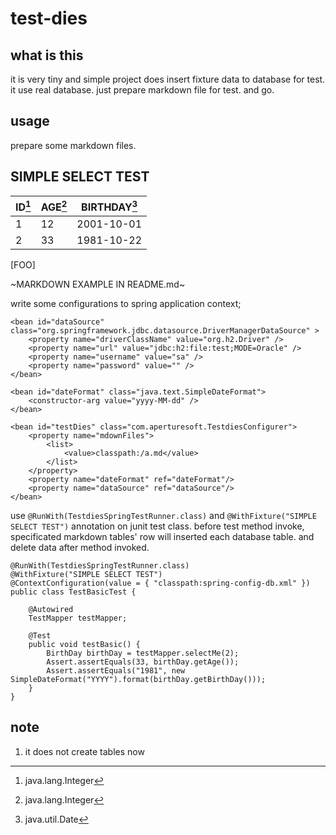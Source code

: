 test-dies
===========

what is this
------------

it is very tiny and simple project does insert fixture data to database for test.
it use real database.
just prepare markdown file for test. and go. 


usage
-----

prepare some markdown files.


SIMPLE SELECT TEST
------------------

|    ID[^Integer]   |   AGE[^Integer]   | BIRTHDAY[^Date] |
|-------------------|-------------------|-----------------|
| 1                 | 12                | 2001-10-01      |
| 2                 | 33                | 1981-10-22      |
[FOO]

[^Integer]:java.lang.Integer

[^Date]:java.util.Date


~MARKDOWN EXAMPLE IN README.md~

write some configurations to spring application context;
```
<bean id="dataSource" class="org.springframework.jdbc.datasource.DriverManagerDataSource" >
	<property name="driverClassName" value="org.h2.Driver" />
	<property name="url" value="jdbc:h2:file:test;MODE=Oracle" />
	<property name="username" value="sa" />
	<property name="password" value="" />
</bean>

<bean id="dateFormat" class="java.text.SimpleDateFormat">
	<constructor-arg value="yyyy-MM-dd" />
</bean>

<bean id="testDies" class="com.aperturesoft.TestdiesConfigurer">
    <property name="mdownFiles">
        <list>
            <value>classpath:/a.md</value>
        </list>
    </property>
    <property name="dateFormat" ref="dateFormat"/>
    <property name="dataSource" ref="dataSource"/>
</bean>
```

use `@RunWith(TestdiesSpringTestRunner.class)` and `@WithFixture("SIMPLE SELECT TEST")` annotation on junit test class.
before test method invoke, specificated markdown tables' row will inserted each database table. 
and delete data after method invoked.

```
@RunWith(TestdiesSpringTestRunner.class)
@WithFixture("SIMPLE SELECT TEST")
@ContextConfiguration(value = { "classpath:spring-config-db.xml" })
public class TestBasicTest {

	@Autowired
	TestMapper testMapper;
	
	@Test
	public void testBasic() {
		BirthDay birthDay = testMapper.selectMe(2);
		Assert.assertEquals(33, birthDay.getAge());
		Assert.assertEquals("1981", new SimpleDateFormat("YYYY").format(birthDay.getBirthDay()));
	}
}

```
 
note
----
1. it does not create tables now 


